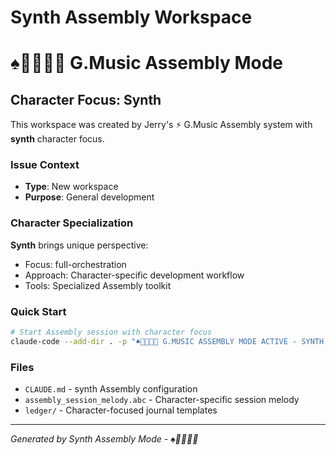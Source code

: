 # Synth Assembly Workspace
# ♠️🌿🎸🤖🧵 G.Music Assembly Mode

## Character Focus: Synth

This workspace was created by Jerry's ⚡ G.Music Assembly system with **synth** character focus.

### Issue Context
- **Type**: New workspace
- **Purpose**: General development

### Character Specialization
**Synth** brings unique perspective:
- Focus: full-orchestration
- Approach: Character-specific development workflow
- Tools: Specialized Assembly toolkit

### Quick Start
```bash
# Start Assembly session with character focus
claude-code --add-dir . -p "♠️🌿🎸🤖🧵 G.MUSIC ASSEMBLY MODE ACTIVE - SYNTH FOCUS"
```

### Files
- `CLAUDE.md` - synth Assembly configuration
- `assembly_session_melody.abc` - Character-specific session melody
- `ledger/` - Character-focused journal templates

---
*Generated by Synth Assembly Mode - ♠️🌿🎸🤖🧵*
